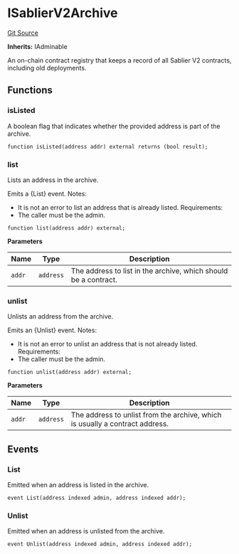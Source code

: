 # ISablierV2Archive

[Git Source](https://github.com/sablier-labs/v2-periphery/blob/a17edc8e290789f96ef9ddaf0e4d1c99d8ce1acf/docs/contracts/v2/reference/periphery/interfaces)

**Inherits:** IAdminable

An on-chain contract registry that keeps a record of all Sablier V2 contracts, including old deployments.

## Functions

### isListed

A boolean flag that indicates whether the provided address is part of the archive.

```solidity
function isListed(address addr) external returns (bool result);
```

### list

Lists an address in the archive.

Emits a {List} event. Notes:

- It is not an error to list an address that is already listed. Requirements:
- The caller must be the admin.

```solidity
function list(address addr) external;
```

**Parameters**

| Name   | Type      | Description                                                     |
| ------ | --------- | --------------------------------------------------------------- |
| `addr` | `address` | The address to list in the archive, which should be a contract. |

### unlist

Unlists an address from the archive.

Emits an {Unlist} event. Notes:

- It is not an error to unlist an address that is not already listed. Requirements:
- The caller must be the admin.

```solidity
function unlist(address addr) external;
```

**Parameters**

| Name   | Type      | Description                                                                  |
| ------ | --------- | ---------------------------------------------------------------------------- |
| `addr` | `address` | The address to unlist from the archive, which is usually a contract address. |

## Events

### List

Emitted when an address is listed in the archive.

```solidity
event List(address indexed admin, address indexed addr);
```

### Unlist

Emitted when an address is unlisted from the archive.

```solidity
event Unlist(address indexed admin, address indexed addr);
```
